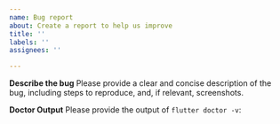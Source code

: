 ```yaml
---
name: Bug report
about: Create a report to help us improve
title: ''
labels: ''
assignees: ''

---
```


<!--
*** Important Note ***
Development of Flutter for Desktop is now happening almost entirely in the Flutter repository itself. Unless your issue is related to one of the plugins in this repository, please file your issue in the Flutter issue tracker: https://github.com/flutter/flutter/issues
-->

**Describe the bug**
Please provide a clear and concise description of the bug, including steps to reproduce, and, if relevant, screenshots.

**Doctor Output**
Please provide the output of `flutter doctor -v`:
```
```
